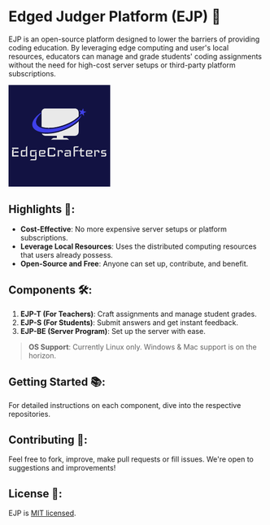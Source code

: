 # Edged Judger Platform (EJP) 🚀

EJP is an open-source platform designed to lower the barriers of providing coding education. By leveraging edge computing and user's local resources, educators can manage and grade students' coding assignments without the need for high-cost server setups or third-party platform subscriptions.

![EJP Logo](./EdgeCraftersLogo.png)

## Highlights 🌟:
- **Cost-Effective**: No more expensive server setups or platform subscriptions.
- **Leverage Local Resources**: Uses the distributed computing resources that users already possess.
- **Open-Source and Free**: Anyone can set up, contribute, and benefit.

## Components 🛠:
1. **EJP-T (For Teachers)**: Craft assignments and manage student grades.
2. **EJP-S (For Students)**: Submit answers and get instant feedback.
3. **EJP-BE (Server Program)**: Set up the server with ease.

> **OS Support**: Currently Linux only. Windows & Mac support is on the horizon.

## Getting Started 📚:
For detailed instructions on each component, dive into the respective repositories.

## Contributing 🤝:
Feel free to fork, improve, make pull requests or fill issues. We're open to suggestions and improvements!

## License 📄:
EJP is [MIT licensed](./LICENSE).
